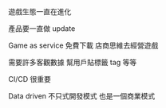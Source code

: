 遊戲生態一直在進化

產品要一直做 update 

Game as service 免費下載
店商思維去經營遊戲 

需要許多客觀數據 
幫用戶貼標籤 tag 等等

CI/CD 很重要

Data driven 不只式開發模式 也是一個商業模式
